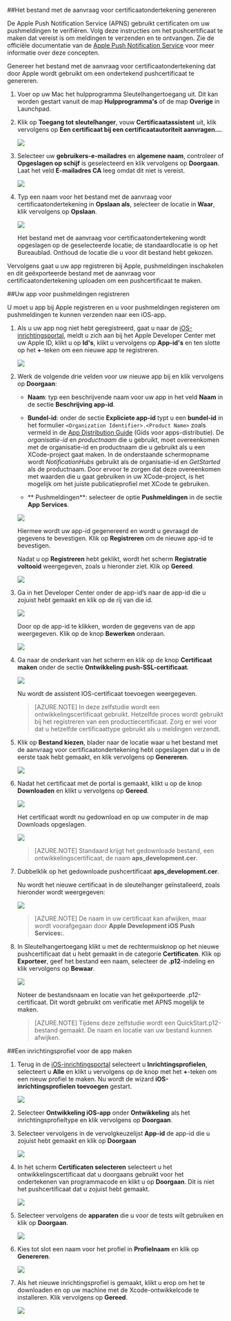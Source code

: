 

##Het bestand met de aanvraag voor certificaatondertekening genereren

De Apple Push Notification Service (APNS) gebruikt certificaten om uw pushmeldingen te verifiëren. Volg deze instructies om het pushcertificaat te maken dat vereist is om meldingen te verzenden en te ontvangen. Zie de officiële documentatie van de [Apple Push Notification Service](http://go.microsoft.com/fwlink/p/?LinkId=272584) voor meer informatie over deze concepten.

Genereer het bestand met de aanvraag voor certificaatondertekening dat door Apple wordt gebruikt om een ondertekend pushcertificaat te genereren.

1. Voer op uw Mac het hulpprogramma Sleutelhangertoegang uit. Dit kan worden gestart vanuit de map **Hulpprogramma's** of de map **Overige** in Launchpad.

2. Klik op **Toegang tot sleutelhanger**, vouw **Certificaatassistent** uit, klik vervolgens op **Een certificaat bij een certificaatautoriteit aanvragen...**.

    ![](./media/notification-hubs-enable-apple-push-notifications/notification-hubs-request-cert-from-ca.png)

3. Selecteer uw **gebruikers-e-mailadres** en **algemene naam**, controleer of **Opgeslagen op schijf** is geselecteerd en klik vervolgens op **Doorgaan**. Laat het veld **E-mailadres CA** leeg omdat dit niet is vereist.

    ![](./media/notification-hubs-enable-apple-push-notifications/notification-hubs-csr-info.png)

4. Typ een naam voor het bestand met de aanvraag voor certificaatondertekening in **Opslaan als**, selecteer de locatie in **Waar**, klik vervolgens op **Opslaan**.

    ![](./media/notification-hubs-enable-apple-push-notifications/notification-hubs-save-csr.png)

    Het bestand met de aanvraag voor certificaatondertekening wordt opgeslagen op de geselecteerde locatie; de standaardlocatie is op het Bureaublad. Onthoud de locatie die u voor dit bestand hebt gekozen.

Vervolgens gaat u uw app registreren bij Apple, pushmeldingen inschakelen en dit geëxporteerde bestand met de aanvraag voor certificaatondertekening uploaden om een pushcertificaat te maken.

##Uw app voor pushmeldingen registreren

U moet u app bij Apple registreren en u voor pushmeldingen registeren om pushmeldingen te kunnen verzenden naar een iOS-app.  

1. Als u uw app nog niet hebt geregistreerd, gaat u naar de <a href="http://go.microsoft.com/fwlink/p/?LinkId=272456" target="_blank">iOS-inrichtingsportal</a>, meldt u zich aan bij het Apple Developer Center met uw Apple ID, klikt u op **Id's**, klikt u vervolgens op **App-id's** en ten slotte op het **+**-teken om een nieuwe app te registreren.

    ![](./media/notification-hubs-enable-apple-push-notifications/notification-hubs-ios-appids.png)


2. Werk de volgende drie velden voor uw nieuwe app bij en klik vervolgens op **Doorgaan**:

    * **Naam**: typ een beschrijvende naam voor uw app in het veld **Naam** in de sectie **Beschrijving app-id**.
    
    * **Bundel-id**: onder de sectie **Expliciete app-id** typt u een **bundel-id** in het formulier `<Organization Identifier>.<Product Name>` zoals vermeld in de [App Distribution Guide](https://developer.apple.com/library/mac/documentation/IDEs/Conceptual/AppDistributionGuide/ConfiguringYourApp/ConfiguringYourApp.html#//apple_ref/doc/uid/TP40012582-CH28-SW8) (Gids voor apps-distributie). De *organisatie-id* en *productnaam* die u gebruikt, moet overeenkomen met de organisatie-id en productnaam die u gebruikt als u een XCode-project gaat maken. In de onderstaande schermopname wordt *NotificationHubs* gebruikt als de organisatie-id en *GetStarted* als de productnaam. Door ervoor te zorgen dat deze overeenkomen met waarden die u gaat gebruiken in uw XCode-project, is het mogelijk om het juiste publicatieprofiel met XCode te gebruiken. 
    
    * ** Pushmeldingen**: selecteer de optie **Pushmeldingen** in de sectie **App Services**.

    ![](./media/notification-hubs-enable-apple-push-notifications/notification-hubs-new-appid-info.png)

    Hiermee wordt uw app-id gegenereerd en wordt u gevraagd de gegevens te bevestigen. Klik op **Registreren** om de nieuwe app-id te bevestigen.

    Nadat u op **Registreren** hebt geklikt, wordt het scherm **Registratie voltooid** weergegeven, zoals u hieronder ziet. Klik op **Gereed**.


    ![](./media/notification-hubs-enable-apple-push-notifications/notification-hubs-appid-registration-complete.png)


3. Ga in het Developer Center onder de app-id’s naar de app-id die u zojuist hebt gemaakt en klik op de rij van die id.

    ![](./media/notification-hubs-enable-apple-push-notifications/notification-hubs-ios-appids2.png)

    Door op de app-id te klikken, worden de gegevens van de app weergegeven. Klik op de knop **Bewerken** onderaan.

    ![](./media/notification-hubs-enable-apple-push-notifications/notification-hubs-edit-appid.png)

4. Ga naar de onderkant van het scherm en klik op de knop **Certificaat maken** onder de sectie **Ontwikkeling push-SSL-certificaat**.

    ![](./media/notification-hubs-enable-apple-push-notifications/notification-hubs-appid-create-cert.png)

    Nu wordt de assistent IOS-certificaat toevoegen weergegeven.

    > [AZURE.NOTE] In deze zelfstudie wordt een ontwikkelingscertificaat gebruikt. Hetzelfde proces wordt gebruikt bij het registreren van een productiecertificaat. Zorg er wel voor dat u hetzelfde certificaattype gebruikt als u meldingen verzendt.

5. Klik op **Bestand kiezen**, blader naar de locatie waar u het bestand met de aanvraag voor certificaatondertekening hebt opgeslagen dat u in de eerste taak hebt gemaakt, en klik vervolgens op **Genereren**.

    ![](./media/notification-hubs-enable-apple-push-notifications/notification-hubs-appid-cert-choose-csr.png)

6. Nadat het certificaat met de portal is gemaakt, klikt u op de knop **Downloaden** en klikt u vervolgens op **Gereed**.

    ![](./media/notification-hubs-enable-apple-push-notifications/notification-hubs-appid-download-cert.png)

    Het certificaat wordt nu gedownload en op uw computer in de map Downloads opgeslagen.

    ![](./media/notification-hubs-enable-apple-push-notifications/notification-hubs-cert-downloaded.png)

    > [AZURE.NOTE] Standaard krijgt het gedownloade bestand, een ontwikkelingscertificaat, de naam **aps_development.cer**.

7. Dubbelklik op het gedownloade pushcertificaat **aps_development.cer**.

    Nu wordt het nieuwe certificaat in de sleutelhanger geïnstalleerd, zoals hieronder wordt weergegeven:

    ![](./media/notification-hubs-enable-apple-push-notifications/notification-hubs-cert-in-keychain.png)

    > [AZURE.NOTE] De naam in uw certificaat kan afwijken, maar wordt voorafgegaan door **Apple Development iOS Push Services:**.

8. In Sleutelhangertoegang klikt u met de rechtermuisknop op het nieuwe pushcertificaat dat u hebt gemaakt in de categorie **Certificaten**. Klik op **Exporteer**, geef het bestand een naam, selecteer de **.p12**-indeling en klik vervolgens op **Bewaar**.

    ![](./media/notification-hubs-enable-apple-push-notifications/notification-hubs-export-cert-p12.png)

    Noteer de bestandsnaam en locatie van het geëxporteerde .p12-certificaat. Dit wordt gebruikt om verificatie met APNS mogelijk te maken.

    >[AZURE.NOTE] Tijdens deze zelfstudie wordt een QuickStart.p12-bestand gemaakt. De naam en locatie van uw bestand kunnen afwijken.


##Een inrichtingsprofiel voor de app maken

1. Terug in de <a href="http://go.microsoft.com/fwlink/p/?LinkId=272456" target="_blank">iOS-inrichtingsportal</a> selecteert u **Inrichtingsprofielen**, selecteert u **Alle** en klikt u vervolgens op de knop met het **+**-teken om een nieuw profiel te maken. Nu wordt de wizard **iOS-inrichtingsprofielen toevoegen** gestart.

    ![](./media/notification-hubs-enable-apple-push-notifications/notification-hubs-new-provisioning-profile.png)

2. Selecteer **Ontwikkeling iOS-app** onder **Ontwikkeling** als het inrichtingsprofieltype en klik vervolgens op **Doorgaan**. 


3. Selecteer vervolgens in de vervolgkeuzelijst **App-id** de app-id die u zojuist hebt gemaakt en klik op **Doorgaan**

    ![](./media/notification-hubs-enable-apple-push-notifications/notification-hubs-select-appid-for-provisioning.png)


4. In het scherm **Certificaten selecteren** selecteert u het ontwikkelingscertificaat dat u doorgaans gebruikt voor het ondertekenen van programmacode en klikt u op **Doorgaan**. Dit is niet het pushcertificaat dat u zojuist hebt gemaakt.

    ![](./media/notification-hubs-enable-apple-push-notifications/notification-hubs-provisioning-select-cert.png)


5. Selecteer vervolgens de **apparaten** die u voor de tests wilt gebruiken en klik op **Doorgaan**.

    ![](./media/notification-hubs-enable-apple-push-notifications/notification-hubs-provisioning-select-devices.png)


6. Kies tot slot een naam voor het profiel in **Profielnaam** en klik op **Genereren**.

    ![](./media/notification-hubs-enable-apple-push-notifications/notification-hubs-provisioning-name-profile.png)


7. Als het nieuwe inrichtingsprofiel is gemaakt, klikt u erop om het te downloaden en op uw machine met de Xcode-ontwikkelcode te installeren. Klik vervolgens op **Gereed**.

    ![](./media/notification-hubs-enable-apple-push-notifications/notification-hubs-provisioning-profile-ready.png)





<!--HONumber=Aug16_HO4-->



